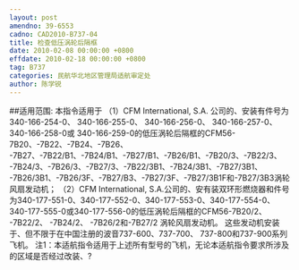 ```yaml
---
layout: post
amendno: 39-6553
cadno: CAD2010-B737-04
title: 检查低压涡轮后隔框
date: 2010-02-08 00:00:00 +0800
effdate: 2010-02-18 00:00:00 +0800
tag: B737
categories: 民航华北地区管理局适航审定处
author: 陈学锐
---
```


##适用范围:
本指令适用于
（1）CFM International, S.A. 公司的、安装有件号为340-166-254-0、 340-166-255-0、 340-166-256-0、 340-166-257-0、 340-166-258-0或 340-166-259-0的低压涡轮后隔框的CFM56-7B20、-7B22、-7B24、-7B26、 -7B27、-7B22/B1、-7B24/B1、-7B27/B1、-7B26/B1、-7B20/3、-7B22/3、 -7B24/3、-7B26/3、-7B27/3、-7B22/3B1、-7B24/3B1、-7B27/3B1、 -7B26/3B1、-7B26/3F、-7B27/B3、-7B27/3F、-7B27/3B1F和-7B27/3B3涡轮风扇发动机；
（2）CFM International, S.A.公司的、安有装双环形燃烧器和件号为340-177-551-0、340-177-552-0、340-177-553-0、340-177-554-0、 340-177-555-0或340-177-556-0的低压涡轮后隔框的CFM56-7B20/2、 -7B22/2、 -7B24/2、 -7B26/2和-7B27/2 涡轮风扇发动机。
这些发动机安装于、但不限于在中国注册的波音737-600、737-700、 737-800和737-900系列飞机。
注1：本适航指令适用于上述所有型号的飞机，无论本适航指令要求所涉及的区域是否经过改装、?

